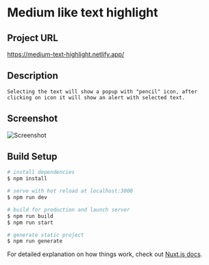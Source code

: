 # Medium like text highlight

## Project URL
https://medium-text-highlight.netlify.app/

## Description
```
Selecting the text will show a popup with "pencil" icon, after clicking on icon it will show an alert with selected text.
```

## Screenshot
![Screenshot](static/screen.PNG "Text Highlight")

## Build Setup

```bash
# install dependencies
$ npm install

# serve with hot reload at localhost:3000
$ npm run dev

# build for production and launch server
$ npm run build
$ npm run start

# generate static project
$ npm run generate
```


For detailed explanation on how things work, check out [Nuxt.js docs](https://nuxtjs.org).
